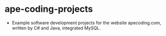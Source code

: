 # ape-coding-projects

* Example software development projects for the website apecoding.com, written by C# and Java, integrated MySQL.
